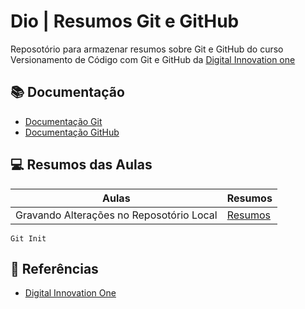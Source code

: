 
# Dio | Resumos Git e GitHub

Reposotório para armazenar resumos sobre Git e GitHub
do curso Versionamento de Código com Git e GitHub da [Digital Innovation one](https://dio.me/)

## 📚 Documentação
- [Documentação Git](https://git-scm.com/doc)
- [Documentação GitHub](https://docs.github.com/)

## 💻 Resumos das Aulas

| Aulas | Resumos |
|--------|--------|
|Gravando Alterações no Reposotório Local | [Resumos]() |

```
Git Init
```

## 🔎 Referências

- [Digital Innovation One]()